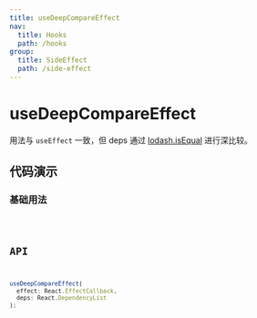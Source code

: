```yaml
---
title: useDeepCompareEffect
nav:
  title: Hooks
  path: /hooks
group:
  title: SideEffect
  path: /side-effect
---
```


# useDeepCompareEffect

用法与 `useEffect` 一致，但 deps 通过 [lodash.isEqual](https://lodash.com/docs/4.17.15#isEqual) 进行深比较。


## 代码演示

### 基础用法

<code src="./demo/demo1.tsx" />

## API

```typescript
useDeepCompareEffect(
  effect: React.EffectCallback,
  deps: React.DependencyList
);
```
